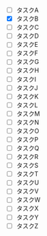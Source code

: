 - [ ] タスクA
- [x] タスクB
- [ ] タスクC
- [ ] タスクD
- [ ] タスクE
- [ ] タスクF
- [ ] タスクG
- [ ] タスクH
- [ ] タスクI
- [ ] タスクJ
- [ ] タスクK
- [ ] タスクL
- [ ] タスクM
- [ ] タスクN
- [ ] タスクO
- [ ] タスクP
- [ ] タスクQ
- [ ] タスクR
- [ ] タスクS
- [ ] タスクT
- [ ] タスクU
- [ ] タスクV
- [ ] タスクW
- [ ] タスクX
- [ ] タスクY
- [ ] タスクZ
